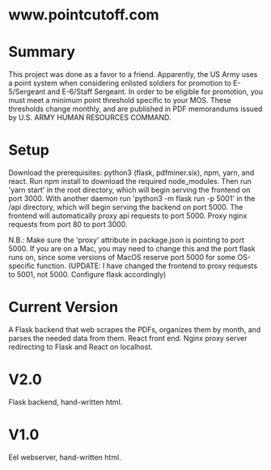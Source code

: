 <h1>www.pointcutoff.com</h1>

# Summary
This project was done as a favor to a friend. Apparently, the US Army uses a point system when considering enlisted soldiers for promotion to E-5/Sergeant and E-6/Staff Sergeant. In order to be eligible for promotion, you must meet a minimum point threshold specific to your MOS. These thresholds change monthly, and are published in PDF memorandums issued by U.S. ARMY HUMAN RESOURCES COMMAND.

# Setup
Download the prerequisites: python3 (flask, pdfminer.six), npm, yarn, and react. Run npm install to download the required node_modules. Then run 'yarn start' in the root directory, which will begin serving the frontend on port 3000. With another daemon run 'python3 -m flask run -p 5001' in the /api directory, which will begin serving the backend on port 5000. The frontend will automatically proxy api requests to port 5000.
Proxy nginx requests from port 80 to port 3000.

N.B.: Make sure the 'proxy' attribute in package.json is pointing to port 5000. If you are on a Mac, you may need to change this and the port flask runs on, since some versions of MacOS reserve port 5000 for some OS-specific function. (UPDATE: I have changed the frontend to proxy requests to 5001, not 5000. Configure flask accordingly)

# Current Version
A Flask backend that web scrapes the PDFs, organizes them by month, and parses the needed data from them. React front end. Nginx proxy server redirecting to Flask and React on localhost.

# V2.0
Flask backend, hand-written html.

# V1.0
Eel webserver, hand-written html.
